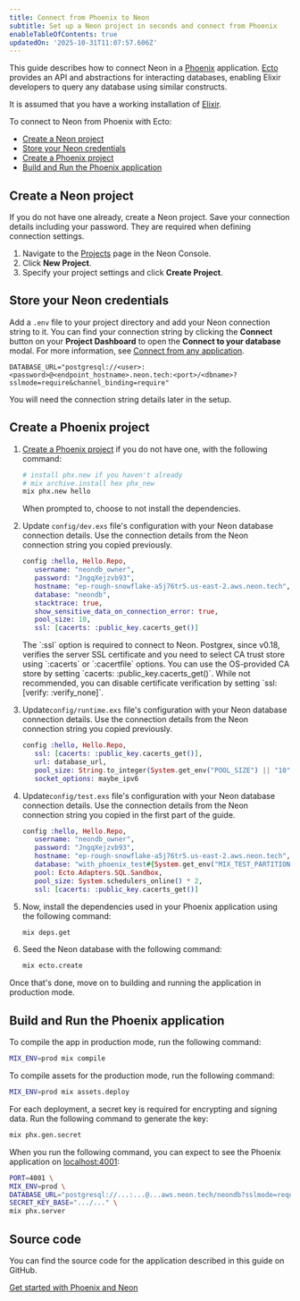 ```yaml
---
title: Connect from Phoenix to Neon
subtitle: Set up a Neon project in seconds and connect from Phoenix
enableTableOfContents: true
updatedOn: '2025-10-31T11:07:57.606Z'
---
```


This guide describes how to connect Neon in a [Phoenix](https://www.phoenixframework.org) application. [Ecto](https://hexdocs.pm/ecto/3.11.2/Ecto.html) provides an API and abstractions for interacting databases, enabling Elixir developers to query any database using similar constructs.

It is assumed that you have a working installation of [Elixir](https://elixir-lang.org/install.html).

To connect to Neon from Phoenix with Ecto:

- [Create a Neon project](#create-a-neon-project)
- [Store your Neon credentials](#store-your-neon-credentials)
- [Create a Phoenix project](#create-a-phoenix-project)
- [Build and Run the Phoenix application](#build-and-run-the-phoenix-application)

## Create a Neon project

If you do not have one already, create a Neon project. Save your connection details including your password. They are required when defining connection settings.

1. Navigate to the [Projects](https://console.neon.tech/app/projects) page in the Neon Console.
2. Click **New Project**.
3. Specify your project settings and click **Create Project**.

## Store your Neon credentials

Add a `.env` file to your project directory and add your Neon connection string to it. You can find your connection string by clicking the **Connect** button on your **Project Dashboard** to open the **Connect to your database** modal. For more information, see [Connect from any application](/docs/connect/connect-from-any-app).

```shell shouldWrap
DATABASE_URL="postgresql://<user>:<password>@<endpoint_hostname>.neon.tech:<port>/<dbname>?sslmode=require&channel_binding=require"
```

You will need the connection string details later in the setup.

## Create a Phoenix project

1. [Create a Phoenix project](https://hexdocs.pm/phoenix/installation.html#phoenix) if you do not have one, with the following command:

   ```bash
   # install phx.new if you haven't already
   # mix archive.install hex phx_new
   mix phx.new hello
   ```

   When prompted to, choose to not install the dependencies.

2. Update `config/dev.exs` file's configuration with your Neon database connection details. Use the connection details from the Neon connection string you copied previously.

   ```elixir {2-5,9}
   config :hello, Hello.Repo,
      username: "neondb_owner",
      password: "JngqXejzvb93",
      hostname: "ep-rough-snowflake-a5j76tr5.us-east-2.aws.neon.tech",
      database: "neondb",
      stacktrace: true,
      show_sensitive_data_on_connection_error: true,
      pool_size: 10,
      ssl: [cacerts: :public_key.cacerts_get()]
   ```

      <Admonition type="note">
         The `:ssl` option is required to connect to Neon. Postgrex, since v0.18, verifies the server SSL certificate and you need to select CA trust store using `:cacerts` or `:cacertfile` options. You can use the OS-provided CA store by setting `cacerts: :public_key.cacerts_get()`. While not recommended, you can disable certificate verification by setting `ssl: [verify: :verify_none]`.
      </Admonition>

3. Update`config/runtime.exs` file's configuration with your Neon database connection details. Use the connection details from the Neon connection string you copied previously.

   ```elixir {2}
   config :hello, Hello.Repo,
      ssl: [cacerts: :public_key.cacerts_get()],
      url: database_url,
      pool_size: String.to_integer(System.get_env("POOL_SIZE") || "10"),
      socket_options: maybe_ipv6
   ```

4. Update`config/test.exs` file's configuration with your Neon database connection details. Use the connection details from the Neon connection string you copied in the first part of the guide.

   ```elixir {2,3,4,8}
   config :hello, Hello.Repo,
      username: "neondb_owner",
      password: "JngqXejzvb93",
      hostname: "ep-rough-snowflake-a5j76tr5.us-east-2.aws.neon.tech",
      database: "with_phoenix_test#{System.get_env("MIX_TEST_PARTITION")}",
      pool: Ecto.Adapters.SQL.Sandbox,
      pool_size: System.schedulers_online() * 2,
      ssl: [cacerts: :public_key.cacerts_get()]
   ```

5. Now, install the dependencies used in your Phoenix application using the following command:

   ```bash
   mix deps.get
   ```

6. Seed the Neon database with the following command:

   ```bash
   mix ecto.create
   ```

Once that's done, move on to building and running the application in production mode.

## Build and Run the Phoenix application

To compile the app in production mode, run the following command:

```bash
MIX_ENV=prod mix compile
```

To compile assets for the production mode, run the following command:

```bash
MIX_ENV=prod mix assets.deploy
```

For each deployment, a secret key is required for encrypting and signing data. Run the following command to generate the key:

```bash
mix phx.gen.secret
```

When you run the following command, you can expect to see the Phoenix application on [localhost:4001](localhost:4001):

```bash shouldWrap
PORT=4001 \
MIX_ENV=prod \
DATABASE_URL="postgresql://...:...@...aws.neon.tech/neondb?sslmode=require&channel_binding=require" \
SECRET_KEY_BASE=".../..." \
mix phx.server
```

## Source code

You can find the source code for the application described in this guide on GitHub.

<DetailIconCards>

<a href="https://github.com/neondatabase/examples/tree/main/with_phoenix" description="Get started with Phoenix and Neon" icon="github">Get started with Phoenix and Neon</a>

</DetailIconCards>

<NeedHelp/>
